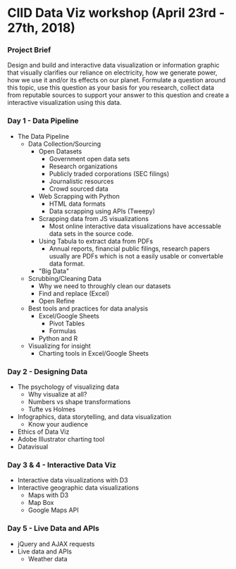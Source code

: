 # CIID Data Viz workshop (April 23rd - 27th, 2018)
### Project Brief
Design and build and interactive data visualization or information graphic that visually clarifies our reliance on electricity, how we generate power, how we use it and/or its effects on our planet. Formulate a question around this topic, use this question as your basis for you research, collect data from reputable sources to support your answer to this question and create a interactive visualization using this data.

### Day 1 - Data Pipeline
* The Data Pipeline
	* Data Collection/Sourcing
		* Open Datasets
			* Government open data sets
			* Research organizations
			* Publicly traded corporations (SEC filings)
			* Journalistic resources
			* Crowd sourced data
		* Web Scrapping with Python
			* HTML data formats
			* Data scrapping using APIs (Tweepy)
		* Scrapping data from JS visualizations
			* Most online interactive data visualizations have accessable data sets in the source code.
		* Using Tabula to extract data from PDFs
			* Annual reports, financial public filings, research papers usually are PDFs which is not a easily usable or convertable data format.
		* "Big Data"
	* Scrubbing/Cleaning Data
		* Why we need to throughly clean our datasets
		* Find and replace (Excel)
		* Open Refine
	* Best tools and practices for data analysis
		* Excel/Google Sheets
			* Pivot Tables
			* Formulas
		* Python and R
	* Visualizing for insight
		* Charting tools in Excel/Google Sheets

### Day 2 - Designing Data
* The psychology of visualizing data
	* Why visualize at all?
	* Numbers vs shape transformations
	* Tufte vs Holmes
* Infographics, data storytelling, and data visualization
	* Know your audience
* Ethics of Data Viz
* Adobe Illustrator charting tool 
* Datavisual

### Day 3 & 4 - Interactive Data Viz
* Interactive data visualizations with D3
* Interactive geographic data visualizations
	* Maps with D3
	* Map Box
	* Google Maps API

### Day 5 - Live Data and APIs
* jQuery and AJAX requests
* Live data and APIs
	* Weather data

